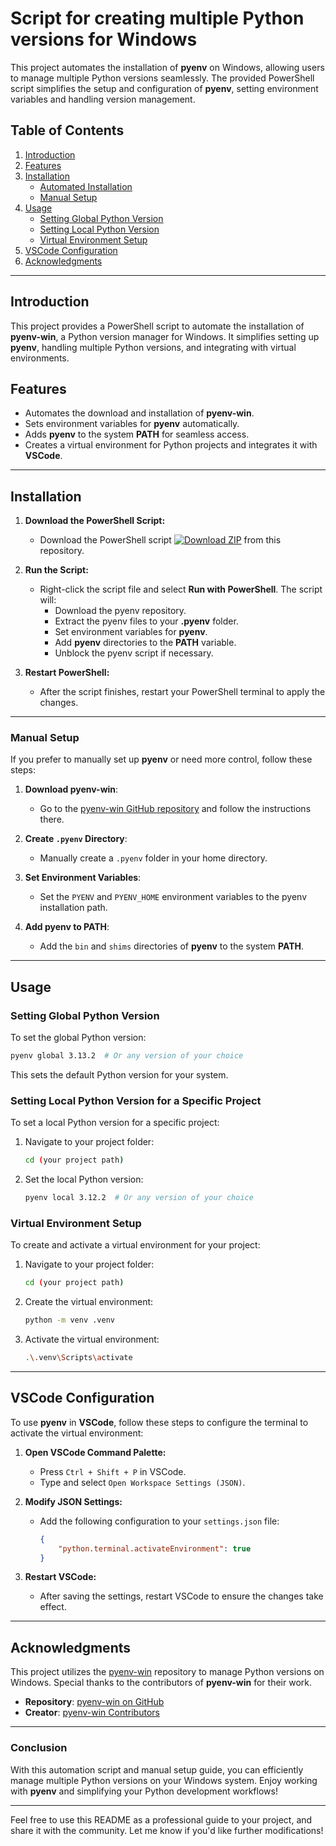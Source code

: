 # **Script for creating multiple Python versions for Windows**

This project automates the installation of **pyenv** on Windows, allowing users to manage multiple Python versions seamlessly. The provided PowerShell script simplifies the setup and configuration of **pyenv**, setting environment variables and handling version management.

## Table of Contents
1. [Introduction](#introduction)
2. [Features](#features)
3. [Installation](#installation)
   - [Automated Installation](#automated-installation)
   - [Manual Setup](#manual-setup)
4. [Usage](#usage)
   - [Setting Global Python Version](#setting-global-python-version)
   - [Setting Local Python Version](#setting-local-python-version)
   - [Virtual Environment Setup](#virtual-environment-setup)
5. [VSCode Configuration](#vscode-configuration)
6. [Acknowledgments](#acknowledgments)

---

## **Introduction**

This project provides a PowerShell script to automate the installation of **pyenv-win**, a Python version manager for Windows. It simplifies setting up **pyenv**, handling multiple Python versions, and integrating with virtual environments.

## **Features**
- Automates the download and installation of **pyenv-win**.
- Sets environment variables for **pyenv** automatically.
- Adds **pyenv** to the system **PATH** for seamless access.
- Creates a virtual environment for Python projects and integrates it with **VSCode**.

---

## **Installation**

1. **Download the PowerShell Script:**
   - Download the PowerShell script [![Download ZIP](https://img.shields.io/badge/Download%20ZIP-blue?style=for-the-badge)](https://github.com/mustafa-ali0/install-Multiple-Python-Versions/archive/refs/heads/main.zip) from this repository.

2. **Run the Script:**
   - Right-click the script file and select **Run with PowerShell**. The script will:
     - Download the pyenv repository.
     - Extract the pyenv files to your **.pyenv** folder.
     - Set environment variables for **pyenv**.
     - Add **pyenv** directories to the **PATH** variable.
     - Unblock the pyenv script if necessary.

3. **Restart PowerShell:**
   - After the script finishes, restart your PowerShell terminal to apply the changes.

---

### **Manual Setup**

If you prefer to manually set up **pyenv** or need more control, follow these steps:

1. **Download pyenv-win**:
   - Go to the [pyenv-win GitHub repository](https://github.com/pyenv-win/pyenv-win) and follow the instructions there.

2. **Create `.pyenv` Directory**:
   - Manually create a `.pyenv` folder in your home directory.

3. **Set Environment Variables**:
   - Set the `PYENV` and `PYENV_HOME` environment variables to the pyenv installation path.

4. **Add pyenv to PATH**:
   - Add the `bin` and `shims` directories of **pyenv** to the system **PATH**.

---

## **Usage**

### **Setting Global Python Version**

To set the global Python version:

```bash
pyenv global 3.13.2  # Or any version of your choice
```

This sets the default Python version for your system.

### **Setting Local Python Version for a Specific Project**

To set a local Python version for a specific project:

1. Navigate to your project folder:
   ```bash
   cd (your project path)
   ```

2. Set the local Python version:
   ```bash
   pyenv local 3.12.2  # Or any version of your choice
   ```

### **Virtual Environment Setup**

To create and activate a virtual environment for your project:

1. Navigate to your project folder:
   ```bash
   cd (your project path)
   ```

2. Create the virtual environment:
   ```bash
   python -m venv .venv
   ```

3. Activate the virtual environment:
   ```bash
   .\.venv\Scripts\activate
   ```

---

## **VSCode Configuration**

To use **pyenv** in **VSCode**, follow these steps to configure the terminal to activate the virtual environment:

1. **Open VSCode Command Palette:**
   - Press `Ctrl + Shift + P` in VSCode.
   - Type and select `Open Workspace Settings (JSON)`.

2. **Modify JSON Settings:**
   - Add the following configuration to your `settings.json` file:
     ```json
     {
         "python.terminal.activateEnvironment": true
     }
     ```

3. **Restart VSCode:**
   - After saving the settings, restart VSCode to ensure the changes take effect.

---

## **Acknowledgments**

This project utilizes the [pyenv-win](https://github.com/pyenv-win/pyenv-win) repository to manage Python versions on Windows. Special thanks to the contributors of **pyenv-win** for their work.

- **Repository**: [pyenv-win on GitHub](https://github.com/pyenv-win/pyenv-win)
- **Creator**: [pyenv-win Contributors](https://github.com/pyenv-win/pyenv-win/graphs/contributors)

---

### Conclusion

With this automation script and manual setup guide, you can efficiently manage multiple Python versions on your Windows system. Enjoy working with **pyenv** and simplifying your Python development workflows!

---

Feel free to use this README as a professional guide to your project, and share it with the community. Let me know if you'd like further modifications!
